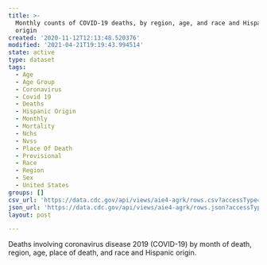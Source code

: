 ```yaml
---
title: >-
  Monthly counts of COVID-19 deaths, by region, age, and race and Hispanic
  origin
created: '2020-11-12T12:13:48.520376'
modified: '2021-04-21T19:19:43.994514'
state: active
type: dataset
tags:
  - Age
  - Age Group
  - Coronavirus
  - Covid 19
  - Deaths
  - Hispanic Origin
  - Monthly
  - Mortality
  - Nchs
  - Nvss
  - Place Of Death
  - Provisional
  - Race
  - Region
  - Sex
  - United States
groups: []
csv_url: 'https://data.cdc.gov/api/views/aie4-agrk/rows.csv?accessType=DOWNLOAD'
json_url: 'https://data.cdc.gov/api/views/aie4-agrk/rows.json?accessType=DOWNLOAD'
layout: post

---
```

Deaths involving coronavirus disease 2019 (COVID-19) by month of death, region, age, place of death, and race and Hispanic origin.
